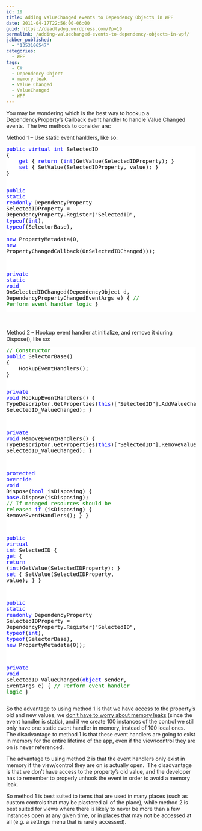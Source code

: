 ```yaml
---
id: 19
title: Adding ValueChanged events to Dependency Objects in WPF
date: 2011-04-17T22:56:00-06:00
guid: https://deadlydog.wordpress.com/?p=19
permalink: /adding-valuechanged-events-to-dependency-objects-in-wpf/
jabber_published:
  - "1353106547"
categories:
  - WPF
tags:
  - C#
  - Dependency Object
  - memory leak
  - Value Changed
  - ValueChanged
  - WPF
---
```

You may be wondering which is the best way to hookup a DependencyProperty&#8217;s Callback event handler to handle Value Changed events.&#160; The two methods to consider are:

Method 1 &#8211; Use static event hanlders, like so:

<div style="color:black;background-color:white;">
  <pre><span style="color:blue;">public</span> <span style="color:blue;">virtual</span> <span style="color:blue;">int</span> SelectedID
{
	<span style="color:blue;">get</span> { <span style="color:blue;">return</span> (<span style="color:blue;">int</span>)GetValue(SelectedIDProperty); }
	<span style="color:blue;">set</span> { SetValue(SelectedIDProperty, value); }
}

<span style="color:blue;">public</span> <span style="color:blue;">static</span> <span style="color:blue;">readonly</span> DependencyProperty SelectedIDProperty =
	DependencyProperty.Register(<span>"SelectedID"</span>, <span style="color:blue;">typeof</span>(<span style="color:blue;">int</span>), <span style="color:blue;">typeof</span>(SelectorBase),
<span style="font-size:11pt;font-family:&#039;color:blue;line-height:115%;"><span>&#160;&#160;&#160;&#160;&#160;&#160;&#160;&#160;&#160;&#160;&#160;&#160;&#160;&#160;&#160; </span></span><span style="color:blue;">new</span> PropertyMetadata(0, <span style="color:blue;">new</span> PropertyChangedCallback(OnSelectedIDChanged)));

<span style="color:blue;">private</span> <span style="color:blue;">static</span> <span style="color:blue;">void</span> OnSelectedIDChanged(DependencyObject d, DependencyPropertyChangedEventArgs e)
{
	<span style="color:green;">// Perform event handler logic</span>
}</pre>
</div>

&#160;

Method 2 &#8211; Hookup event handler at initialize, and remove it during Dispose(), like so:

<div style="color:black;background-color:white;">
  <pre><span style="color:green;">// Constructor</span>
<span style="color:blue;">public</span> SelectorBase()
{
	HookupEventHandlers();
}

<span style="color:blue;">private</span> <span style="color:blue;">void</span> HookupEventHandlers()
{
	TypeDescriptor.GetProperties(<span style="color:blue;">this</span>)[<span>"SelectedID"</span>].AddValueChanged(<span style="color:blue;">this</span>, SelectedID_ValueChanged);
}

<span style="color:blue;">private</span> <span style="color:blue;">void</span> RemoveEventHandlers()
{
	TypeDescriptor.GetProperties(<span style="color:blue;">this</span>)[<span>"SelectedID"</span>].RemoveValueChanged(<span style="color:blue;">this</span>, SelectedID_ValueChanged);
}

<span style="color:blue;">protected</span> <span style="color:blue;">override</span> <span style="color:blue;">void</span> Dispose(<span style="color:blue;">bool</span> isDisposing)
{
	<span style="color:blue;">base</span>.Dispose(isDisposing);
	<span style="color:green;">// If managed resources should be released</span>
	<span style="color:blue;">if</span> (isDisposing)
	{
		RemoveEventHandlers();
	}
}

<span style="color:blue;">public</span> <span style="color:blue;">virtual</span> <span style="color:blue;">int</span> SelectedID
{
	<span style="color:blue;">get</span> { <span style="color:blue;">return</span> (<span style="color:blue;">int</span>)GetValue(SelectedIDProperty); }
	<span style="color:blue;">set</span> { SetValue(SelectedIDProperty, value); }
}

<span style="color:blue;">public</span> <span style="color:blue;">static</span> <span style="color:blue;">readonly</span> DependencyProperty SelectedIDProperty =
	DependencyProperty.Register(<span>"SelectedID"</span>, <span style="color:blue;">typeof</span>(<span style="color:blue;">int</span>), <span style="color:blue;">typeof</span>(SelectorBase), <span style="color:blue;">new</span> PropertyMetadata(0));

<span style="color:blue;">private</span> <span style="color:blue;">void</span> SelectedID_ValueChanged(<span style="color:blue;">object</span> sender, EventArgs e)
{
	<span style="color:green;">// Perform event handler logic</span>
}</pre>
</div>

So the advantage to using method 1 is that we have access to the property&#8217;s old and new values, we <a href="http://social.msdn.microsoft.com/Forums/en-US/wpf/thread/6f18c879-6ea4-4473-b316-30c4fd5f43b5" target="_blank">don&#8217;t have to worry about memory leaks</a> (since the event handler is static), and if we create 100 instances of the control we still only have one static event handler in memory, instead of 100 local ones.&#160; The disadvantage to method 1 is that these event handlers are going to exist in memory for the entire lifetime of the app, even if the view/control they are on is never referenced.

The advantage to using method 2 is that the event handlers only exist in memory if the view/control they are on is actually open.&#160; The disadvantage is that we don&#8217;t have access to the property&#8217;s old value, and the developer has to remember to properly unhook the event in order to avoid a memory leak.

So method 1 is best suited to items that are used in many places (such as custom controls that may be plastered all of the place), while method 2 is best suited for views where there is likely to never be more than a few instances open at any given time, or in places that may not be accessed at all (e.g. a settings menu that is rarely accessed).
